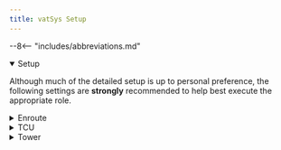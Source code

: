 ```yaml
---
title: vatSys Setup
---
```


--8<-- "includes/abbreviations.md"

<details open markdown="1">
<summary>Setup</summary>

Although much of the detailed setup is up to personal preference, the following settings are **strongly** recommended to help best execute the appropriate role.

</details>

<details markdown="1">
<summary>Enroute</summary>

## Enroute
### Display
ATC List: **ON**
### Strip Setup
Sort: **TIME**  
Strips: **STATE**
### Windows displayed
**JURISDICTION**  
**PREACTIVE**  
**ANNOUNCED**  
**HANDOVER-IN**  
**ARRIVAL LIST** or **TFMS** (if airport is busy, eg during events)  
**All ATISes** in your airspace  
### Maps
**Dynamic Infill**  
**ALL_CTA**  
ALL_POINTS_HIGH *(Optional)*  
**ALL_ROUTES_HIGH**  
**ALL_SECTORS**  
**COAST_ALL**  
**ENR_LL_LABELS**  
**UPPER_SECTOR_FREQS**  
### Tools
Velocity Vector: **2 MINS**  
Short Route Probe: **OFF** (Toggled on for non-identified tracks)  
History Trails: **9**  
FPASD: **ON**  
Extended Labels: **ON**  
### Info
**AREA QNH**  
**AIS DISPLAY** for major airports in your airspace

</details>

<details markdown="1">
<summary>TCU</summary>

## TCU
### Display
ATC List: **ON**
### Strip Setup
Sort: **TIME**  or **ALPHA** as preferred  
Strips: **BEACON**
### Windows displayed
**ADEP (Towered airports in airspace)**  
**Other**  
**ARRIVAL LIST** or **TFMS**  
**All ATISes** in your airspace  
### Maps
**Dynamic Infill**  
**ALL_CTA**  
**ALL_SECTORS**  
**TMA_LL_LABELS**  
**UPPER_SECTOR_FREQS**  
#### Local
**XX_COAST**  
**XX_(RWY CONFIG)**  
XX_(RWY CONFIG)_NAMES *(Optional)*  
**XX_RTCC**  
**XX_TCU**  
### Tools
Velocity Vector: **1 MIN**  
Short Route Probe: **OFF**  
History Trails: **5**  
FPASD: **ON**  
Extended Labels: **OFF** (Toggled on for aircraft not arriving at main airport)  
### Info
**AIS DISPLAY** for major airports in your airspace

</details>

<details markdown="1">
<summary>Tower</summary>

## Tower
### Display
ATC List: **ON**
### Strip Setup
Method: **OzStrips**  
View Mode: **As applicable to your current position**
### Windows displayed
**ARRIVAL LIST** (if airport is busy, eg during events)  
**ATIS**
### Maps
**Dynamic Infill**  
**ALL_CTA**  
**TMA_LL_LABELS** (if situated inside TCU, and if you own CTA steps)  
**ENR_LL_LABELS** (if not situated inside TCU)  
#### Local
**XX_COAST**  
**XX_(RWY CONFIG)** (if applicable)  
**XX_(RWY CONFIG)_NAMES** (if applicable)  
**XX_TCU**  
**XX_TCU_NAMES**  
### Tools
Velocity Vector: **1 MIN**  
Short Route Probe: **OFF** (Toggled on for non-identified tracks)  
History Trails: **5**  
FPASD: **ON**  
Extended Labels: **OFF** (Toggled on for aircraft not arriving at main airport) 

### Ground Window
VATPAC has altered the vatSys Ground Window to use symbols which differ from those in the vatSys documentation, with the aim of providing controllers with clearer, more informative surface radar tags.

The assigned departure runway appears at the top of each aircraft's surface radar tag. All surface radar targets use an arrow head symbol to indicate aircraft direction. The symbol's size reflects the aircraft's wake turbulence category.

The target is either filled or hollow, depending on whether the aircraft is squawking Mode C.

| Symbol Type | Aircraft Transponder Mode |
|-------------|---------|
| **Filled arrow head** | Mode C |
| **Hollow arrow head** | Standby |

The colour of the target reflects whether the aircraft is an arrival or departure.

| Color | Meaning |
|-------|---------|
| **Blue** | Correlated departures |
| **Yellow** | Correlated arrivals |
| **Orange** | Uncorrelated tags |

<figure markdown>
![vatSys Ground Display](img/vatsysgrounddisplay.png){ width="450" }
</figure>

</details>